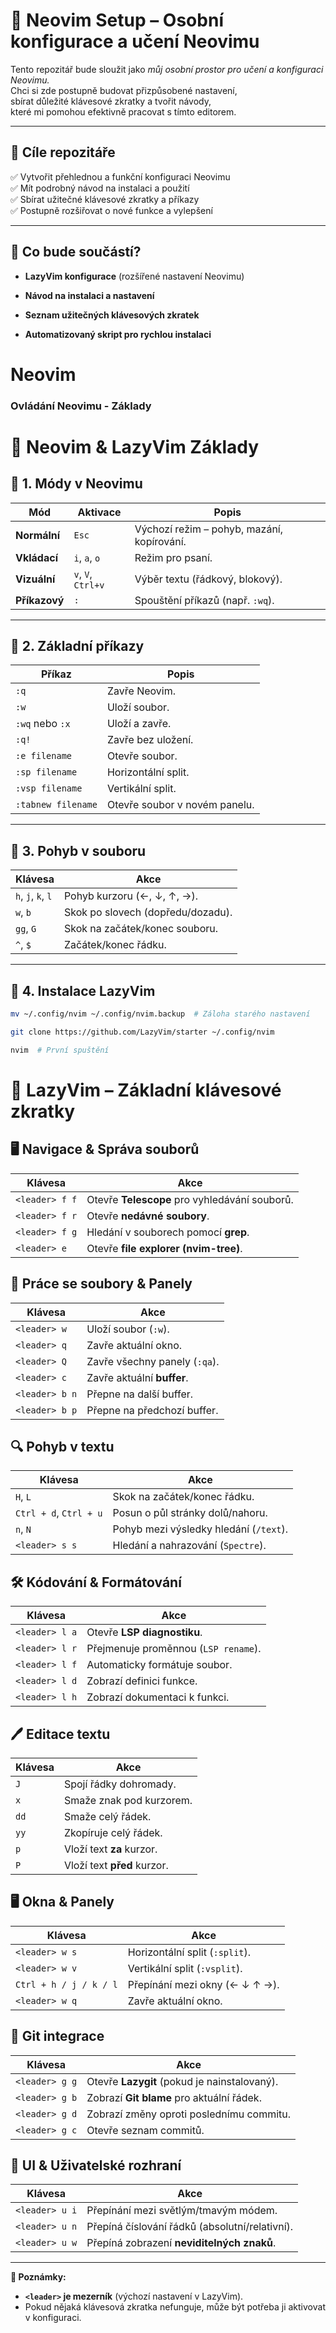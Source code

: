 # 📘 Neovim Setup – Osobní konfigurace a učení Neovimu

Tento repozitář bude sloužit jako
*můj osobní prostor pro učení a konfiguraci Neovimu.*  
Chci si zde postupně budovat přizpůsobené nastavení,  
sbírat důležité klávesové zkratky a tvořit návody,  
které mi pomohou efektivně pracovat s tímto editorem.

---

## 🎯 Cíle repozitáře

✅ Vytvořit přehlednou a funkční konfiguraci Neovimu  
✅ Mít podrobný návod na instalaci a použití  
✅ Sbírat užitečné klávesové zkratky a příkazy  
✅ Postupně rozšiřovat o nové funkce a vylepšení  

---

## 📌 Co bude součástí?

- **LazyVim konfigurace** (rozšířené nastavení Neovimu)  
- **Návod na instalaci a nastavení**  
- **Seznam užitečných klávesových zkratek**  

- **Automatizovaný skript pro rychlou instalaci**  

# Neovim

### Ovládání Neovimu - Základy
# 📖 Neovim & LazyVim Základy

## 🔹 1. Módy v Neovimu
| Mód           | Aktivace | Popis |
|--------------|---------|--------|
| **Normální** | `Esc` | Výchozí režim – pohyb, mazání, kopírování. |
| **Vkládací** | `i`, `a`, `o` | Režim pro psaní. |
| **Vizuální** | `v`, `V`, `Ctrl+v` | Výběr textu (řádkový, blokový). |
| **Příkazový** | `:` | Spouštění příkazů (např. `:wq`). |

---

## 🔹 2. Základní příkazy
| Příkaz | Popis |
|--------|-------|
| `:q` | Zavře Neovim. |
| `:w` | Uloží soubor. |
| `:wq` nebo `:x` | Uloží a zavře. |
| `:q!` | Zavře bez uložení. |
| `:e filename` | Otevře soubor. |
| `:sp filename` | Horizontální split. |
| `:vsp filename` | Vertikální split. |
| `:tabnew filename` | Otevře soubor v novém panelu. |

---

## 🔹 3. Pohyb v souboru
| Klávesa | Akce |
|---------|------|
| `h`, `j`, `k`, `l` | Pohyb kurzoru (←, ↓, ↑, →). |
| `w`, `b` | Skok po slovech (dopředu/dozadu). |
| `gg`, `G` | Skok na začátek/konec souboru. |
| `^`, `$` | Začátek/konec řádku. |

---

## 🔹 4. Instalace LazyVim
```sh
mv ~/.config/nvim ~/.config/nvim.backup  # Záloha starého nastavení
```
```bash
git clone https://github.com/LazyVim/starter ~/.config/nvim
```

``` bash
nvim  # První spuštění
```
# 📖 LazyVim – Základní klávesové zkratky

## 🖥️ Navigace & Správa souborů
| Klávesa         | Akce |
|----------------|------|
| `<leader> f f` | Otevře **Telescope** pro vyhledávání souborů. |
| `<leader> f r` | Otevře **nedávné soubory**. |
| `<leader> f g` | Hledání v souborech pomocí **grep**. |
| `<leader> e`   | Otevře **file explorer (nvim-tree)**. |

## 📑 Práce se soubory & Panely
| Klávesa         | Akce |
|----------------|------|
| `<leader> w`   | Uloží soubor (`:w`). |
| `<leader> q`   | Zavře aktuální okno. |
| `<leader> Q`   | Zavře všechny panely (`:qa`). |
| `<leader> c`   | Zavře aktuální **buffer**. |
| `<leader> b n` | Přepne na další buffer. |
| `<leader> b p` | Přepne na předchozí buffer. |

## 🔍 Pohyb v textu
| Klávesa         | Akce |
|----------------|------|
| `H`, `L`       | Skok na začátek/konec řádku. |
| `Ctrl + d`, `Ctrl + u` | Posun o půl stránky dolů/nahoru. |
| `n`, `N`       | Pohyb mezi výsledky hledání (`/text`). |
| `<leader> s s` | Hledání a nahrazování (`Spectre`). |

## 🛠️ Kódování & Formátování
| Klávesa         | Akce |
|----------------|------|
| `<leader> l a` | Otevře **LSP diagnostiku**. |
| `<leader> l r` | Přejmenuje proměnnou (`LSP rename`). |
| `<leader> l f` | Automaticky formátuje soubor. |
| `<leader> l d` | Zobrazí definici funkce. |
| `<leader> l h` | Zobrazí dokumentaci k funkci. |

## 🖊️ Editace textu
| Klávesa | Akce |
|---------|------|
| `J`     | Spojí řádky dohromady. |
| `x`     | Smaže znak pod kurzorem. |
| `dd`    | Smaže celý řádek. |
| `yy`    | Zkopíruje celý řádek. |
| `p`     | Vloží text **za** kurzor. |
| `P`     | Vloží text **před** kurzor. |

## 🖥️ Okna & Panely
| Klávesa         | Akce |
|----------------|------|
| `<leader> w s` | Horizontální split (`:split`). |
| `<leader> w v` | Vertikální split (`:vsplit`). |
| `Ctrl + h / j / k / l` | Přepínání mezi okny (← ↓ ↑ →). |
| `<leader> w q` | Zavře aktuální okno. |

## 📂 Git integrace
| Klávesa         | Akce |
|----------------|------|
| `<leader> g g` | Otevře **Lazygit** (pokud je nainstalovaný). |
| `<leader> g b` | Zobrazí **Git blame** pro aktuální řádek. |
| `<leader> g d` | Zobrazí změny oproti poslednímu commitu. |
| `<leader> g c` | Otevře seznam commitů. |

## 🎨 UI & Uživatelské rozhraní
| Klávesa         | Akce |
|----------------|------|
| `<leader> u i` | Přepínání mezi světlým/tmavým módem. |
| `<leader> u n` | Přepíná číslování řádků (absolutní/relativní). |
| `<leader> u w` | Přepíná zobrazení **neviditelných znaků**. |

---

**📝 Poznámky:**
- **`<leader>` je mezerník** (výchozí nastavení v LazyVim).
- Pokud nějaká klávesová zkratka nefunguje, může být potřeba ji aktivovat v konfiguraci.

